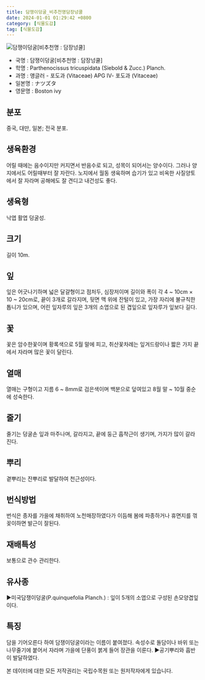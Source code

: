 ```yaml
---
title: 담쟁이덩굴_비추천명담장넝쿨
date: 2024-01-01 01:29:42 +0800
category: [식물도감]
tag: [식물도감]
---
```




![담쟁이덩굴[비추천명 : 담장넝쿨]](/fileUpload/plants/basic/Vitaceae/Parthenocissus/11886/11886_2_th2.JPG)
- 국명 : 담쟁이덩굴[비추천명 : 담장넝쿨]
- 학명 : Parthenocissus tricuspidata (Siebold & Zucc.) Planch.
- 과명 : 앵글러 - 포도과 (Vitaceae) APG Ⅳ- 포도과 (Vitaceae)
- 일본명 : ナツズタ
- 영문명 : Boston ivy


## 분포
중국, 대만, 일본; 전국 분포.
## 생육환경
어릴 때에는 음수이지만 커지면서 반음수로 되고, 성목이 되어서는 양수이다. 그러나 양지에서도 어릴때부터 잘 자란다. 노지에서 월동 생육하며 습기가 있고 비옥한 사질양토에서 잘 자라며 공해에도 잘 견디고 내건성도 좋다.
## 생육형
낙엽 활엽 덩굴성. 
## 크기
길이 10m.
## 잎
잎은 어긋나기하며 넓은 달걀형이고 점처두, 심장저이며 길이와 폭이 각 4 ~ 10cm × 10 ~ 20cm로, 끝이 3개로 갈라지며, 뒷면 맥 위에 잔털이 있고, 가장 자리에 불규칙한 톱니가 있으며, 어린 잎자루의 잎은 3개의 소엽으로 된 겹잎으로 잎자루가 잎보다 길다.
## 꽃
꽃은 암수한꽃이며 황록색으로 5월 말에 피고, 취산꽃차례는 잎겨드랑이나 짧은 가지 끝에서 자라며 많은 꽃이 달린다.
## 열매
열매는 구형이고 지름 6 ~ 8mm로 검은색이며 백분으로 덮여있고 8월 말 ~ 10월 중순에 성숙한다.
## 줄기
줄기는 덩굴손 잎과 마주나며, 갈라지고, 끝에 둥근 흡착근이 생기며, 가지가 많이 갈라진다.
## 뿌리
곁뿌리는 잔뿌리로 발달하여 천근성이다.
## 번식방법
번식은 종자를 가을에 채취하여 노천매장하였다가 이듬해 봄에 파종하거나 휴면지를 꺾꽂이하면 발근이 잘된다.
## 재배특성
보통으로 관수 관리한다.
## 유사종
▶미국담쟁이덩굴(P.quinquefolia Planch.) : 잎이 5개의 소엽으로 구성된 손모양겹잎이다.
## 특징
담을 기어오른다 하여 담쟁이덩굴이라는 이름이 붙여졌다. 속성수로 돌담이나 바위 또는 나무줄기에 붙어서 자라며 가을에 단풍이 붉게 들어 장관을 이룬다.▶공기뿌리와 흡반이 발달하였다.






본 데이터에 대한 모든 저작권리는 국립수목원 또는 원저작자에게 있습니다.
